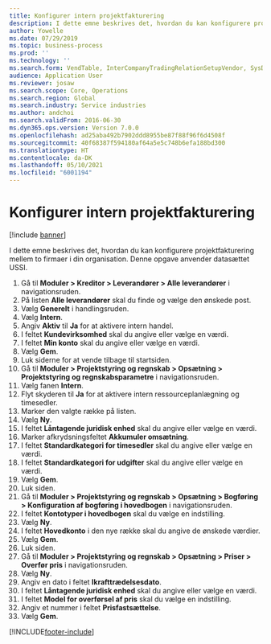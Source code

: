 ```yaml
---
title: Konfigurer intern projektfakturering
description: I dette emne beskrives det, hvordan du kan konfigurere projektfakturering mellem to firmaer i din organisation.
author: Yowelle
ms.date: 07/29/2019
ms.topic: business-process
ms.prod: ''
ms.technology: ''
ms.search.form: VendTable, InterCompanyTradingRelationSetupVendor, SysDataAreaSelectLookup, ProjParameters, ProjPosting, ProjTransferPrice
audience: Application User
ms.reviewer: josaw
ms.search.scope: Core, Operations
ms.search.region: Global
ms.search.industry: Service industries
ms.author: andchoi
ms.search.validFrom: 2016-06-30
ms.dyn365.ops.version: Version 7.0.0
ms.openlocfilehash: ad25aba492b7902ddd8955be87f88f96f6d4508f
ms.sourcegitcommit: 40f68387f594180af64a5e5c748b6efa188bd300
ms.translationtype: HT
ms.contentlocale: da-DK
ms.lasthandoff: 05/10/2021
ms.locfileid: "6001194"
---
```

# <a name="configure-intercompany-project-invoicing"></a>Konfigurer intern projektfakturering

[!include [banner](../../includes/banner.md)]

I dette emne beskrives det, hvordan du kan konfigurere projektfakturering mellem to firmaer i din organisation. Denne opgave anvender datasættet USSI.

1. Gå til **Moduler > Kreditor > Leverandører > Alle leverandører** i navigationsruden.
2. På listen **Alle leverandører** skal du finde og vælge den ønskede post.
3. Vælg **Generelt** i handlingsruden.
4. Vælg **Intern**.
5. Angiv **Aktiv** til **Ja** for at aktivere intern handel.
6. I feltet **Kundevirksomhed** skal du angive eller vælge en værdi.
7. I feltet **Min konto** skal du angive eller vælge en værdi.
8. Vælg **Gem**.
9. Luk siderne for at vende tilbage til startsiden.
10. Gå til **Moduler > Projektstyring og regnskab > Opsætning > Projektstyring og regnskabsparametre** i navigationsruden.
11. Vælg fanen **Intern**.
12. Flyt skyderen til **Ja** for at aktivere intern ressourceplanlægning og timesedler.
13. Marker den valgte række på listen.
14. Vælg **Ny**.
15. I feltet **Låntagende juridisk enhed** skal du angive eller vælge en værdi.
16. Marker afkrydsningsfeltet **Akkumuler omsætning**.
17. I feltet **Standardkategori for timesedler** skal du angive eller vælge en værdi.
18. I feltet **Standardkategori for udgifter** skal du angive eller vælge en værdi.
19. Vælg **Gem**.
20. Luk siden.
21. Gå til **Moduler > Projektstyring og regnskab > Opsætning > Bogføring > Konfiguration af bogføring i hovedbogen** i navigationsruden.
22. I feltet **Kontotyper i hovedbogen** skal du vælge en indstilling.
23. Vælg **Ny**.
24. I feltet **Hovedkonto** i den nye række skal du angive de ønskede værdier.
25. Vælg **Gem**.
26. Luk siden.
27. Gå til **Moduler > Projektstyring og regnskab > Opsætning > Priser > Overfør pris** i navigationsruden.
28. Vælg **Ny**.
29. Angiv en dato i feltet **Ikrafttrædelsesdato**.
30. I feltet **Låntagende juridisk enhed** skal du angive eller vælge en værdi.
31. I feltet **Model for overførsel af pris** skal du vælge en indstilling.
32. Angiv et nummer i feltet **Prisfastsættelse**.
33. Vælg **Gem**.



[!INCLUDE[footer-include](../../includes/footer-banner.md)]